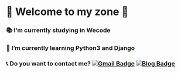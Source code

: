 # 🙌 Welcome to my zone 🙌


### 📚 I’m currently studying in **Wecode**

### 🌱 I’m currently learning **Python3 and Django**

### 📞 Do you want to contact me? [![Gmail Badge](https://img.shields.io/badge/Gmail-d14836?style=flat-square&logo=Gmail&logoColor=white&link=mailto:dnjs0718@gmail.com)](mailto:dnjs0718@gmail.com) [![Blog Badge](http://img.shields.io/badge/-Blog-brightgreen?style=flat-square&logo=FF5722&link=https://velog.io/@dnjs0718)](https://velog.io/@dnjs0718)















